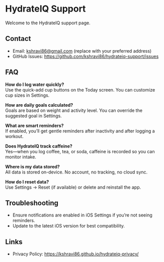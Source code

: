 ﻿# HydrateIQ Support

Welcome to the HydrateIQ support page.

## Contact
- Email: kshravi86@gmail.com (replace with your preferred address)
- GitHub Issues: https://github.com/kshravi86/hydrateiq-support/issues

## FAQ
**How do I log water quickly?**  
Use the quick-add cup buttons on the Today screen. You can customize cup sizes in Settings.

**How are daily goals calculated?**  
Goals are based on weight and activity level. You can override the suggested goal in Settings.

**What are smart reminders?**  
If enabled, you’ll get gentle reminders after inactivity and after logging a workout.

**Does HydrateIQ track caffeine?**  
Yes—when you log coffee, tea, or soda, caffeine is recorded so you can monitor intake.

**Where is my data stored?**  
All data is stored on-device. No account, no tracking, no cloud sync.

**How do I reset data?**  
Use Settings → Reset (if available) or delete and reinstall the app.

## Troubleshooting
- Ensure notifications are enabled in iOS Settings if you’re not seeing reminders.
- Update to the latest iOS version for best compatibility.

## Links
- Privacy Policy: https://kshravi86.github.io/hydrateiq-privacy/
